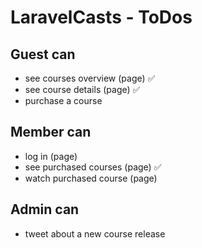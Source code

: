 # LaravelCasts - ToDos

## Guest can
* see courses overview (page) ✅
* see course details (page) ✅
* purchase a course

## Member can
* log in (page)
* see purchased courses (page) ✅
* watch purchased course (page)

## Admin can
* tweet about a new course release 